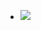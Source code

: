 <ul data-clearing>
  <li><a href="/img/blog/2012/07/42918295-image.jpg"><img src="/img/blog/2012/07/42918295-image.jpg" data-caption=""></a></li>
</ul>